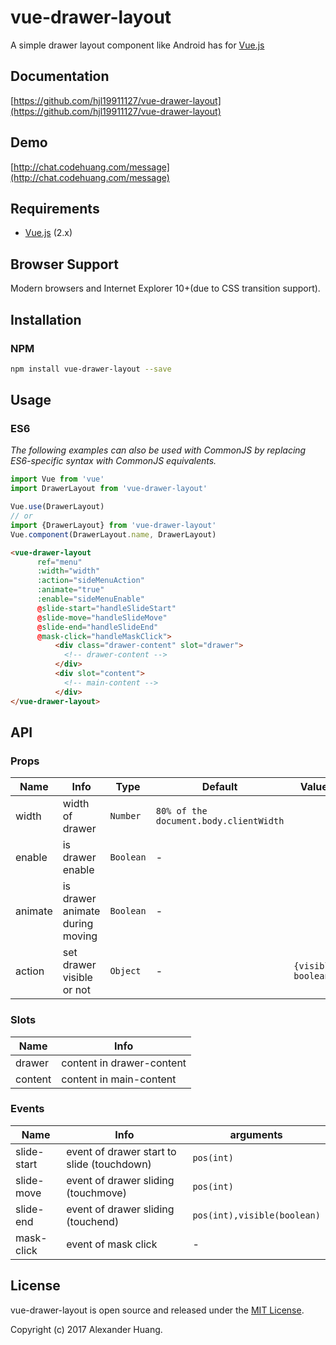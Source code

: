 # vue-drawer-layout
A simple drawer layout component like Android has for [Vue.js](http://vuejs.org)

## Documentation
[https://github.com/hjl19911127/vue-drawer-layout](https://github.com/hjl19911127/vue-drawer-layout)

## Demo
[http://chat.codehuang.com/message](http://chat.codehuang.com/message)

## Requirements
* [Vue.js](http://vuejs.org) (2.x)

## Browser Support
Modern browsers and Internet Explorer 10+(due to CSS transition support).

## Installation

### NPM

```bash
npm install vue-drawer-layout --save
```

## Usage

### ES6
*The following examples can also be used with CommonJS by replacing ES6-specific syntax with CommonJS equivalents.*

```js
import Vue from 'vue'
import DrawerLayout from 'vue-drawer-layout'

Vue.use(DrawerLayout)
// or
import {DrawerLayout} from 'vue-drawer-layout'
Vue.component(DrawerLayout.name, DrawerLayout)
```

```html
<vue-drawer-layout
      ref="menu"
      :width="width"
      :action="sideMenuAction"
      :animate="true"
      :enable="sideMenuEnable"
      @slide-start="handleSlideStart"
      @slide-move="handleSlideMove"
      @slide-end="handleSlideEnd"
      @mask-click="handleMaskClick">
          <div class="drawer-content" slot="drawer">
            <!-- drawer-content -->
          </div>
          <div slot="content">
            <!-- main-content -->
          </div>
</vue-drawer-layout>
```
## API

### Props

| Name | Info | Type | Default | Values |
|-----------|-----------|-----------|-------------|--------------|
| width | width of drawer | `Number` | `80% of the document.body.clientWidth` |  |
| enable | is drawer enable | `Boolean` | - |
| animate | is drawer animate during moving | `Boolean` | - |
| action | set drawer visible or not | `Object` | - | `{visible: boolean}` |

### Slots

| Name | Info | 
|-----------|-----------|
| drawer | content in drawer-content |
| content | content in main-content |

### Events

| Name | Info | arguments |
|-----------|-----------|-----------|
| slide-start | event of drawer start to slide (touchdown) | `pos(int)` |
| slide-move | event of drawer sliding (touchmove) | `pos(int)` |
| slide-end | event of drawer sliding (touchend) | `pos(int),visible(boolean)` |
| mask-click | event of mask click | - |

## License
vue-drawer-layout is open source and released under the [MIT License](LICENSE).

Copyright (c) 2017 Alexander Huang.
